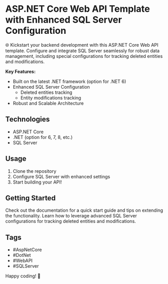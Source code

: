 # ASP.NET Core Web API Template with Enhanced SQL Server Configuration

🌐 Kickstart your backend development with this ASP.NET Core Web API template. Configure and integrate SQL Server seamlessly for robust data management, including special configurations for tracking deleted entities and modifications.

**Key Features:**
- Built on the latest .NET framework (option for .NET 6)
- Enhanced SQL Server Configuration
  - Deleted entities tracking
  - Entity modifications tracking
- Robust and Scalable Architecture

## Technologies
- ASP.NET Core
- .NET (option for 6, 7, 8, etc.)
- SQL Server

## Usage
1. Clone the repository
2. Configure SQL Server with enhanced settings
3. Start building your API!

## Getting Started
Check out the documentation for a quick start guide and tips on extending the functionality. Learn how to leverage advanced SQL Server configurations for tracking deleted entities and modifications.

## Tags
- #AspNetCore
- #DotNet
- #WebAPI
- #SQLServer

Happy coding! 🚀
